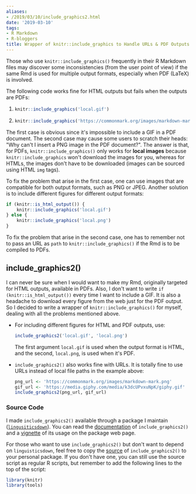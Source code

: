```yaml
---
aliases:
- /2019/03/10/include_graphics2.html
date: '2019-03-10'
tags:
- R Markdown
- R-bloggers
title: Wrapper of knitr::include_graphics to Handle URLs & PDF Outputs
---
```




Those who use `knitr::include_graphics()` frequently in their R Markdown files may discover some inconsistencies (from the user point of view) if the same Rmd is used for multiple output formats, especially when PDF (LaTeX) is involved.

The following code works fine for HTML outputs but fails when the outputs are PDFs:

1. ```r
   knitr::include_graphics('local.gif')
   ```

1. ```r
   knitr::include_graphics('https://commonmark.org/images/markdown-mark.png')
   ```

The first case is obvious since it's impossible to include a GIF in a PDF document. The second case may cause some users to scratch their heads: "Why can't I insert a PNG image in the PDF document?". The answer is that, for PDFs, `knitr::include_graphics()` only works for **local images** because `knitr::include_graphics` won't download the images for you, whereas for HTMLs, the images don't have to be downloaded (images can be sourced using HTML `img` tags).


To fix the problem that arise in the first case, one can use images that are compatible for both output formats, such as PNG or JPEG. Another solution is to include different figures for different output formats:

```r
if (knitr::is_html_output()) {
    knitr::include_graphics('local.gif')
} else {
    knitr::include_graphics('local.png')
}
```

To fix the problem that arise in the second case, one has to remember not to pass an URL as `path` to `knitr::include_graphics()` if the Rmd is to be compiled to PDFs.


## include_graphics2()

I can never be sure when I would want to make my Rmd, originally targeted for HTML outputs, available in PDFs. Also, I don't want to write `if (knitr::is_html_output())` every time I want to include a GIF. It is also a headache to download every figure from the web just for the PDF output.
So I decided to write a wrapper of `knitr::include_graphics()` for myself, dealing with all the problems mentioned above. 


- For including different figures for HTML and PDF outputs, use:

  ```r
  include_graphics2('local.gif', 'local.png')
  ```

  The first argument `local.gif` is used when the output format is HTML, and the second, `local.png`, is used when it's PDF.


- `include_graphics2()` also works fine with URLs. It is totally fine to use URLs instead of local file paths in the example above:

  ```r
  png_url <- 'https://commonmark.org/images/markdown-mark.png'
  gif_url <- 'https://media.giphy.com/media/k3dcUPvxuNpK/giphy.gif'
  include_graphics2(png_url, gif_url)
  ```

### Source Code

I made `include_graphics2()` available through a package I maintain ([`lingusiticsdown`](https://liao961120.github.io/linguisticsdown)). You can read the
[documentation](https://liao961120.github.io/linguisticsdown/reference/include_graphics2.html) of `include_graphics2()` and a
[vignette](https://liao961120.github.io/linguisticsdown/articles/include_graphics_wrapper.html) of its usage on the package web page.


For those who want to use `include_graphics2()` but don't want to depend on `linguisticsdown`, feel free to copy the [source](https://github.com/liao961120/linguisticsdown/blob/master/R/include_graphics2.R) of `include_graphics2()` to your personal package. If you don't have one, you can still use the source script as regular R scripts, but remember to add the following lines to the top of the script:

```r
library(knitr)
library(tools)
```
